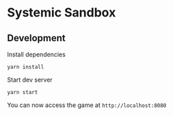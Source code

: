 # Systemic Sandbox

## Development
Install dependencies
```shell
yarn install
```

Start dev server
```shell
yarn start
```

You can now access the game at `http://localhost:8080`
